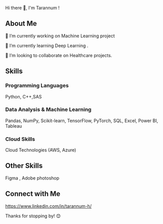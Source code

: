 Hi there 👋, I'm Tarannum !

## About Me
🔭 I’m currently working on Machine Learning project

🌱 I’m currently learning Deep Learning .
 
 👯 I’m looking to collaborate on Healthcare projects.

## Skills

### Programming Languages
Python, C++,SAS

### Data Analysis & Machine Learning
Pandas, NumPy, Scikit-learn, TensorFlow, PyTorch, SQL, Excel, Power BI, Tableau

### Cloud  Skills
Cloud Technologies (AWS, Azure)

## Other Skills
Figma , Adobe photoshop

## Connect with Me
https://www.linkedin.com/in/tarannum-h/

Thanks for stopping by! 😊


